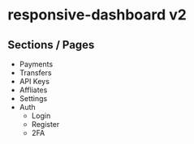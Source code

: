 # responsive-dashboard v2

## Sections / Pages
- Payments
- Transfers
- API Keys
- Affliates
- Settings
- Auth
  - Login
  - Register
  - 2FA


